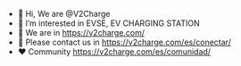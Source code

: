 - 👋 Hi, We are @V2Charge
- 👀 I’m interested in EVSE, EV CHARGING STATION
- 🌱 We are in https://v2charge.com/
- 👼  Please contact us in https://v2charge.com/es/conectar/
- ❤️ Community   https://v2charge.com/es/comunidad/

<!---
V2Charge/V2Charge is a ✨ special ✨ repository because its `README.md` (this file) appears on your GitHub profile.
You can click the Preview link to take a look at your changes.
--->
